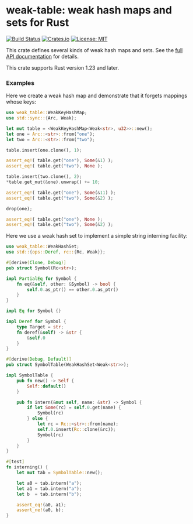 # weak-table: weak hash maps and sets for Rust

[![Build Status](https://travis-ci.org/tov/weak-table-rs.svg?branch=master)](https://travis-ci.org/tov/weak-table-rs)
[![Crates.io](https://img.shields.io/crates/v/weak-table.svg?maxAge=2592000)](https://crates.io/crates/weak-table)
[![License: MIT](https://img.shields.io/badge/license-MIT-blue.svg)](LICENSE-MIT)

This crate defines several kinds of weak hash maps and sets. See 
the [full API documentation](http://docs.rs/weak-table/) for details.

This crate supports Rust version 1.23 and later.

### Examples

Here we create a weak hash map and demonstrate that it forgets mappings
whose keys:

```rust
use weak_table::WeakKeyHashMap;
use std::sync::{Arc, Weak};

let mut table = <WeakKeyHashMap<Weak<str>, u32>>::new();
let one = Arc::<str>::from("one");
let two = Arc::<str>::from("two");

table.insert(one.clone(), 1);

assert_eq!( table.get("one"), Some(&1) );
assert_eq!( table.get("two"), None );

table.insert(two.clone(), 2);
*table.get_mut(&one).unwrap() += 10;

assert_eq!( table.get("one"), Some(&11) );
assert_eq!( table.get("two"), Some(&2) );

drop(one);

assert_eq!( table.get("one"), None );
assert_eq!( table.get("two"), Some(&2) );
```

Here we use a weak hash set to implement a simple string interning facility:

```rust
use weak_table::WeakHashSet;
use std::{ops::Deref, rc::{Rc, Weak}};

#[derive(Clone, Debug)]
pub struct Symbol(Rc<str>);

impl PartialEq for Symbol {
    fn eq(&self, other: &Symbol) -> bool {
        self.0.as_ptr() == other.0.as_ptr()
    }
}

impl Eq for Symbol {}

impl Deref for Symbol {
    type Target = str;
    fn deref(&self) -> &str {
        &self.0
    }
}

#[derive(Debug, Default)]
pub struct SymbolTable(WeakHashSet<Weak<str>>);

impl SymbolTable {
    pub fn new() -> Self {
        Self::default()
    }

    pub fn intern(&mut self, name: &str) -> Symbol {
        if let Some(rc) = self.0.get(name) {
            Symbol(rc)
        } else {
            let rc = Rc::<str>::from(name);
            self.0.insert(Rc::clone(&rc));
            Symbol(rc)
        }
    }
}

#[test]
fn interning() {
    let mut tab = SymbolTable::new();

    let a0 = tab.intern("a");
    let a1 = tab.intern("a");
    let b  = tab.intern("b");

    assert_eq!(a0, a1);
    assert_ne!(a0, b);
}
```

